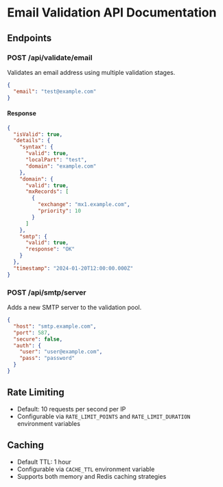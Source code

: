 # Email Validation API Documentation

## Endpoints

### POST /api/validate/email

Validates an email address using multiple validation stages.

```json
{
  "email": "test@example.com"
}
```

#### Response

```json
{
  "isValid": true,
  "details": {
    "syntax": {
      "valid": true,
      "localPart": "test",
      "domain": "example.com"
    },
    "domain": {
      "valid": true,
      "mxRecords": [
        {
          "exchange": "mx1.example.com",
          "priority": 10
        }
      ]
    },
    "smtp": {
      "valid": true,
      "response": "OK"
    }
  },
  "timestamp": "2024-01-20T12:00:00.000Z"
}
```

### POST /api/smtp/server

Adds a new SMTP server to the validation pool.

```json
{
  "host": "smtp.example.com",
  "port": 587,
  "secure": false,
  "auth": {
    "user": "user@example.com",
    "pass": "password"
  }
}
```

## Rate Limiting

- Default: 10 requests per second per IP
- Configurable via `RATE_LIMIT_POINTS` and `RATE_LIMIT_DURATION` environment variables

## Caching

- Default TTL: 1 hour
- Configurable via `CACHE_TTL` environment variable
- Supports both memory and Redis caching strategies